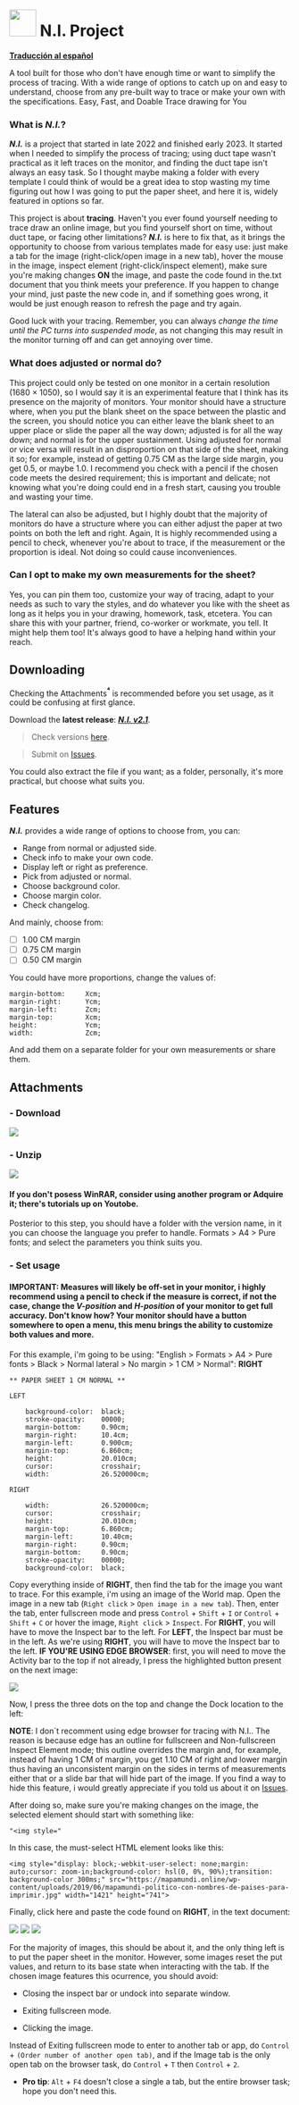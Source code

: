 # <img src="https://github.com/Dungoler/N.I.-Project/blob/main/Library/N.I%20Img/Me%20when%20no%20graphic%20designer.png" width="48" height="48"/> N.I. Project
**[Traducción al español](https://github.com/Dungoler/N.I.-Project/blob/main/ESPA%C3%91OL.md)**

A tool built for those who don't have enough time or want to simplify the process of tracing. With a wide range of options to catch up on and easy to understand, choose from any pre-built way to trace or make your own with the specifications. Easy, Fast, and Doable Trace drawing for You

### What is _N.I._?
***N.I.*** is a project that started in late 2022 and finished early 2023. It started when I needed to simplify the process of tracing; using duct tape wasn't practical as it left traces on the monitor, and finding the duct tape isn't always an easy task. So I thought maybe making a folder with every template I could think of would be a great idea to stop wasting my time figuring out how I was going to put the paper sheet, and here it is, widely featured in options so far.

This project is about **tracing**. Haven't you ever found yourself needing to trace draw an online image, but you find yourself short on time, without duct tape, or facing other limitations? ***N.I.*** is here to fix that, as it brings the opportunity to choose from various templates made for easy use: just make a tab for the image (right-click/open image in a new tab), hover the mouse in the image, inspect element (right-click/inspect element), make sure you're making changes **ON** the image, and paste the code found in the.txt document that you think meets your preference. If you happen to change your mind, just paste the new code in, and if something goes wrong, it would be just enough reason to refresh the page and try again.

Good luck with your tracing. Remember, you can always *change the time until the PC turns into suspended mode*, as not changing this may result in the monitor turning off and can get annoying over time.

### What does adjusted or normal do?
This project could only be tested on one monitor in a certain resolution (1680 × 1050), so I would say it is an experimental feature that I think has its presence on the majority of monitors. Your monitor should have a structure where, when you put the blank sheet on the space between the plastic and the screen, you should notice you can either leave the blank sheet to an upper place or slide the paper all the way down; adjusted is for all the way down; and normal is for the upper sustainment. Using adjusted for normal or vice versa will result in an disproportion on that side of the sheet, making it so; for example, instead of getting 0.75 CM as the large side margin, you get 0.5, or maybe 1.0. I recommend you check with a pencil if the chosen code meets the desired requirement; this is important and delicate; not knowing what you're doing could end in a fresh start, causing you trouble and wasting your time.

The lateral can also be adjusted, but I highly doubt that the majority of monitors do have a structure where you can either adjust the paper at two points on both the left and right. Again, It is highly recommended using a pencil to check, whenever you're about to trace, if the measurement or the proportion is ideal. Not doing so could cause inconveniences.
### Can I opt to make my own measurements for the sheet?
Yes, you can pin them too, customize your way of tracing, adapt to your needs as such to vary the styles, and do whatever you like with the sheet as long as it helps you in your drawing, homework, task, etcetera. You can share this with your partner, friend, co-worker or workmate, you tell. It might help them too! It's always good to have a helping hand within your reach.
## Downloading
Checking the Attachments<sup>**⁴**</sup> is recommended before you set usage, as it could be confusing at first glance.

Download the **latest release**: ***[N.I. v2.1](https://github.com/Dungoler/N.I.-Project/releases/tag/v2.1)***.

>  Check versions [here](https://github.com/Dungoler/N.I.-Project/tags).

>  Submit on [Issues](https://github.com/Dungoler/N.I.-Project/issues).

You could also extract the file if you want; as a folder, personally, it's more practical, but choose what suits you.
## Features
***N.I.*** provides a wide range of options to choose from, you can:

-  Range from normal or adjusted side.
-  Check info to make your own code.
-  Display left or right as preference.
-  Pick from adjusted or normal.
-  Choose background color.
-  Choose margin color.
-  Check changelog.

And mainly, choose from:

- [ ]  1.00 CM margin
- [ ]  0.75 CM margin
- [ ]  0.50 CM margin

You could have more proportions, change the values of:
```
margin-bottom:     Xcm;
margin-right:      Ycm;
margin-left:       Zcm;
margin-top:        Xcm;
height:            Ycm;
width:             Zcm;
```
And add them on a separate folder for your own measurements or share them.
## Attachments
### - Download
<img src="https://github.com/Dungoler/N.I.-Project/blob/main/Library/N.I%20Img/Attachments/Img1.png"/>

### - Unzip
<img src="https://github.com/Dungoler/N.I.-Project/blob/main/Library/N.I%20Img/Attachments/Img2eng.png"/>

#### If you don't posess WinRAR, consider using another program or Adquire it; there's tutorials up on Youtobe.

Posterior to this step, you should have a folder with the version name, in it you can choose the language you prefer to handle. Formats > A4 > Pure fonts; and select the parameters you think suits you.

### - Set usage
#### IMPORTANT: Measures will likely be off-set in your monitor, i highly recommend using a pencil to check if the measure is correct, if not the case, change the _V-position_ and _H-position_ of your monitor to get full accuracy. Don't know how? Your monitor should have a button somewhere to open a menu, this menu brings the ability to customize both values and more.

For this example, i'm going to be using: "English > Formats > A4 > Pure fonts > Black > Normal lateral > No margin > 1 CM > Normal": **RIGHT**
```
** PAPER SHEET 1 CM NORMAL **

LEFT

    background-color:  black;
    stroke-opacity:    00000;
    margin-bottom:     0.90cm;
    margin-right:      10.4cm;
    margin-left:       0.900cm;
    margin-top:        6.860cm;
    height:            20.010cm;
    cursor:            crosshair;
    width:             26.520000cm;

RIGHT

    width:             26.520000cm;
    cursor:            crosshair;
    height:            20.010cm;
    margin-top:        6.860cm;
    margin-left:       10.40cm;
    margin-right:      0.90cm;
    margin-bottom:     0.90cm;
    stroke-opacity:    00000;
    background-color:  black;
```
Copy everything inside of **RIGHT**, then find the tab for the image you want to trace. For this example, i'm using an image of the World map. Open the image in a new tab (```Right click``` > ```Open image in a new tab```). Then, enter the tab, enter fullscreen mode and press ```Control``` + ```Shift``` + ```I``` or ```Control``` + ```Shift``` + ```C``` or hover the image, ```Right click``` > ```Inspect```. For **RIGHT**, you will have to move the Inspect bar to the left. For **LEFT**, the Inspect bar must be in the left. As we're using **RIGHT**, you will have to move the Inspect bar to the left. **IF YOU'RE USING EDGE BROWSER**: first, you will need to move the Activity bar to the top if not already, I press the highlighted button present on the next image:

<img src="https://github.com/Dungoler/N.I.-Project/blob/main/Library/N.I%20Img/Attachments/Img3.png"/>

Now, I press the three dots on the top and change the Dock location to the left:


**NOTE**: I don´t recomment using edge browser for tracing with N.I.. The reason is because edge has an outline for fullscreen and Non-fullscreen Inspect Element mode; this outline overrides the margin and, for example, instead of having 1 CM of margin, you get 1.10 CM of right and lower margin thus having an unconsistent margin on the sides in terms of measurements either that or a slide bar that will hide part of the image. If you find a way to hide this feature, i would greatly appreciate if you told us about it on [Issues](https://github.com/Dungoler/N.I.-Project/issues).

After doing so, make sure you're making changes on the image, the selected element should start with something like:
```
"<img style="
```
In this case, the must-select HTML element looks like this:
```
<img style="display: block;-webkit-user-select: none;margin: auto;cursor: zoom-in;background-color: hsl(0, 0%, 90%);transition: background-color 300ms;" src="https://mapamundi.online/wp-content/uploads/2019/06/mapamundi-politico-con-nombres-de-paises-para-imprimir.jpg" width="1421" height="741">
```
Finally, click here and paste the code found on **RIGHT**, in the text document:
<p float="left">
<img src="https://github.com/Dungoler/N.I.-Project/blob/main/Library/N.I%20Img/Attachments/Img4.png"/>
<img src="https://github.com/Dungoler/N.I.-Project/blob/main/Library/N.I%20Img/Attachments/Img5.png"/>
<img src="https://github.com/Dungoler/N.I.-Project/blob/main/Library/N.I%20Img/Attachments/Img6.png"/>
<p>
For the majority of images, this should be about it, and the only thing left is to put the paper sheet in the monitor. However, some images reset the put values, and return to its base state when interacting with the tab. If the chosen image features this ocurrence, you should avoid:

- Closing the inspect bar or undock into separate window.

- Exiting fullscreen mode.

- Clicking the image.

Instead of Exiting fullscreen mode to enter to another tab or app, do ```Control``` + ```(Order number of another open tab)```, and if the Image tab is the only open tab on the browser task, do ```Control``` + ```T``` then ```Control``` + ```2```. 
- **Pro tip**: ```Alt``` + ```F4``` doesn't close a single a tab, but the entire browser task; hope you don't need this.
